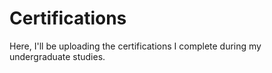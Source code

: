 # Certifications
Here, I'll be uploading the certifications I complete during my undergraduate studies.
